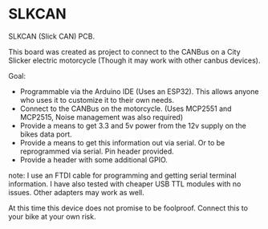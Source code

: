 # SLKCAN
SLKCAN (Slick CAN) PCB. 

This board was created as project to connect to the CANBus on a City Slicker electric motorcycle (Though it may work with other canbus devices).

Goal:
- Programmable via the Arduino IDE (Uses an ESP32). This allows anyone who uses it to customize it to their own needs.
- Connect to the CANBus on the motorcycle. (Uses MCP2551 and MCP2515, Noise management was also required)
- Provide a means to get 3.3 and 5v power from the 12v supply on the bikes data port.
- Provide a means to get this information out via serial. Or to be reprogrammed via serial. Pin header provided.
- Provide a header with some additional GPIO.

note: I use an FTDI cable for programming and getting serial terminal information.
I have also tested with cheaper USB TTL modules with no issues. Other adapters may work as well.

At this time this device does not promise to be foolproof. Connect this to your bike at your own risk. 
